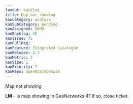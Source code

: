 ```yaml
---
layout: backlog
title: Map not showing
kanCategory: analyse
kanSubCategory: pending
kanAssigned: UKMO
kanBacklog: 39
kanIssue: 75
kanPullReq:
kanFeature: Integrated catalogue
kanRelease: 4.1
kanMetric: 2
kanSize: 1
kanPriority: 7
kanRepo: OpenWIS/openwis
---
```

Map not showing

**LM** - Is map showing in GeoNetworks 4?  If so, close ticket.
